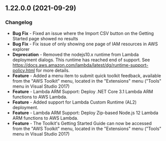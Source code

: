 ## 1.22.0.0 (2021-09-29)

### Changelog
- **Bug Fix** - Fixed an issue where the Import CSV button on the Getting Started page showed no results  
- **Bug Fix** - Fix issue of only showing one page of IAM resources in AWS explorer
- **Deprecation** - Removed the nodejs10.x runtime from Lambda deployment dialogs. This runtime has reached end of support. See https://docs.aws.amazon.com/lambda/latest/dg/runtime-support-policy.html for more details.
- **Feature** - Added a menu item to submit quick toolkit feedback, available from the "AWS Toolkit" menu, located in the "Extensions" menu ("Tools" menu in Visual Studio 2017)
- **Feature** - Lambda ARM Support: Deploy .NET Core 3.1 Lambda ARM functions to AWS Lambda.
- **Feature** - Added support for Lambda Custom Runtime (AL2) deployment.
- **Feature** - Lambda ARM Support: Deploy Zip-based Node.js 12 Lambda ARM functions to AWS Lambda.
- **Feature** - The Toolkit's Getting Started Guide can now be accessed from the "AWS Toolkit" menu, located in the "Extensions" menu ("Tools" menu in Visual Studio 2017)